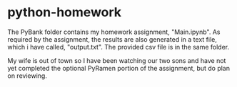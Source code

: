 # python-homework

The PyBank folder contains my homework assignment, "Main.ipynb". As required by the assignment, the results are also generated in a text file, which i have called, "output.txt". 
The provided csv file is in the same folder. 

My wife is out of town so I have been watching our two sons and have not yet completed the optional PyRamen portion of the assignment, but do plan on reviewing. 
